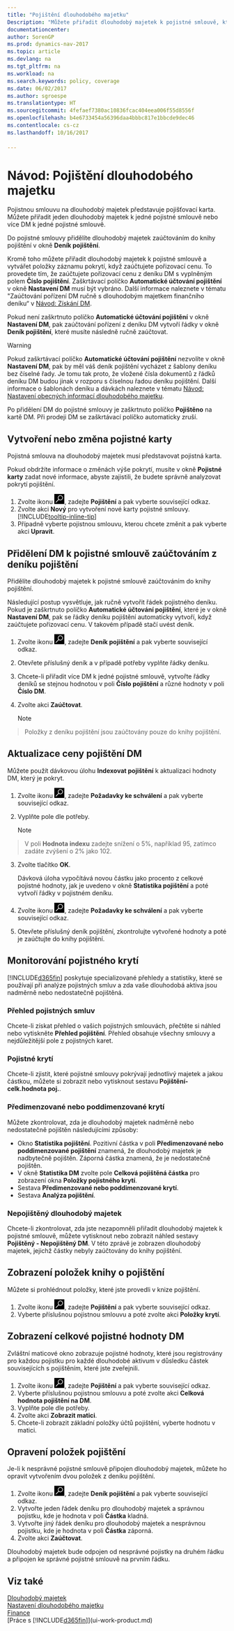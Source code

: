 ```yaml
---
title: "Pojištění dlouhodobého majetku"
Description: "Můžete přiřadit dlouhodobý majetek k pojistné smlouvě, kterou představuje pojišťovací karta."
documentationcenter: 
author: SorenGP
ms.prod: dynamics-nav-2017
ms.topic: article
ms.devlang: na
ms.tgt_pltfrm: na
ms.workload: na
ms.search.keywords: policy, coverage
ms.date: 06/02/2017
ms.author: sgroespe
ms.translationtype: HT
ms.sourcegitcommit: 4fefaef7380ac10836fcac404eea006f55d8556f
ms.openlocfilehash: b4e6733454a56396daa4bbbc817e1bbcde9dec46
ms.contentlocale: cs-cz
ms.lasthandoff: 10/16/2017

---
```

# <a name="how-to-insure-fixed-assets"></a>Návod: Pojištění dlouhodobého majetku
Pojistnou smlouvu na dlouhodobý majetek představuje pojišťovací karta. Můžete přiřadit jeden dlouhodobý majetek k jedné pojistné smlouvě nebo více DM k jedné pojistné smlouvě.

Do pojistné smlouvy přidělíte dlouhodobý majetek zaúčtováním do knihy pojištění v okně **Deník pojištění**.

Kromě toho můžete přiřadit dlouhodobý majetek k pojistné smlouvě a vytvářet položky záznamu pokrytí, když zaúčtujete pořizovací cenu. To provedete tím, že zaúčtujete pořizovací cenu z deníku DM s vyplněným polem **Číslo pojištění**. Zaškrtávací políčko **Automatické účtování pojištění** v okně **Nastavení DM** musí být vybráno. Další informace naleznete v tématu "Zaúčtování pořízení DM ručně s dlouhodobým majetkem finančního deníku“ v [Návod: Získání DM](fa-how-acquire.md).

Pokud není zaškrtnuto políčko **Automatické účtování pojištění** v okně **Nastavení DM**, pak zaúčtování pořízení z deníku DM vytvoří řádky v okně **Deník pojištění**, které musíte následně ručně zaúčtovat.

> [!WARNING]  
>   Pokud zaškrtávací políčko **Automatické účtování pojištění** nezvolíte v okně **Nastavení DM**, pak by měl váš deník pojištění vycházet z šablony deníku bez číselné řady. Je tomu tak proto, že vložené čísla dokumentů z řádků deníku DM budou jinak v rozporu s číselnou řadou deníku pojištění. Další informace o šablonách deníku a dávkách naleznete v tématu [Návod: Nastavení obecných informací dlouhodobého majetku](fa-how-setup-general.md).

Po přidělení DM do pojistné smlouvy je zaškrtnuto políčko **Pojištěno** na kartě DM. Při prodeji DM se zaškrtávací políčko automaticky zruší.

## <a name="to-create-or-modify-an-insurance-card"></a>Vytvoření nebo změna pojistné karty
Pojistná smlouva na dlouhodobý majetek musí představovat pojistná karta.

Pokud obdržíte informace o změnách výše pokrytí, musíte v okně **Pojistné karty** zadat nové informace, abyste zajistili, že budete správně analyzovat pokrytí pojištění.  

1. Zvolte ikonu ![Vyhledat stránku nebo sestavu](media/ui-search/search_small.png "Ikona Vyhledat stránku nebo sestavu"), zadejte **Pojištění** a pak vyberte související odkaz.
2. Zvolte akci **Nový** pro vytvoření nové karty pojistné smlouvy. [!INCLUDE[tooltip-inline-tip](includes/tooltip-inline-tip_md.md)]
3. Případně vyberte pojistnou smlouvu, kterou chcete změnit a pak vyberte akci **Upravit**.

## <a name="to-assign-a-fixed-asset-to-an-insurance-policy-by-posting-from-the-insurance-journal"></a>Přidělení DM k pojistné smlouvě zaúčtováním z deníku pojištění
Přidělíte dlouhodobý majetek k pojistné smlouvě zaúčtováním do knihy pojištění.  

Následující postup vysvětluje, jak ručně vytvořit řádek pojistného deníku. Pokud je zaškrtnuto políčko **Automatické účtování pojištění**, které je v okně **Nastavení DM**, pak se řádky deníku pojištění automaticky vytvoří, když zaúčtujete pořizovací cenu. V takovém případě stačí uvést deník.  

1. Zvolte ikonu ![Vyhledat stránku nebo sestavu](media/ui-search/search_small.png "Ikona Vyhledat stránku nebo sestavu"), zadejte **Deník pojištění** a pak vyberte související odkaz.  
2. Otevřete příslušný deník a v případě potřeby vyplňte řádky deníku.  
3. Chcete-li přiřadit více DM k jedné pojistné smlouvě, vytvořte řádky deníků se stejnou hodnotou v poli **Číslo pojištění** a různé hodnoty v poli **Číslo DM**.  
4. Zvolte akci **Zaúčtovat**.  

    > [!NOTE]  
>   Položky z deníku pojištění jsou zaúčtovány pouze do knihy pojištění.  

## <a name="to-update-the-insurance-value-of-a-fixed-asset"></a>Aktualizace ceny pojištění DM
Můžete použít dávkovou úlohu **Indexovat pojištění** k aktualizaci hodnoty DM, který je pokryt.  

1. Zvolte ikonu ![Vyhledat stránku nebo sestavu](media/ui-search/search_small.png "Ikona Vyhledat stránku nebo sestavu"), zadejte **Požadavky ke schválení** a pak vyberte související odkaz.
2. Vyplňte pole dle potřeby.

    > [!NOTE]  
>   V poli **Hodnota indexu** zadejte snížení o 5%, například 95, zatímco zadáte zvýšení o 2% jako 102.  
3. Zvolte tlačítko **OK**.  

   Dávková úloha vypočítává novou částku jako procento z celkové pojistné hodnoty, jak je uvedeno v okně **Statistika pojištění** a poté vytvoří řádky v pojistném deníku.  
4. Zvolte ikonu ![Vyhledat stránku nebo sestavu](media/ui-search/search_small.png "Ikona Vyhledat stránku nebo sestavu"), zadejte **Požadavky ke schválení** a pak vyberte související odkaz.  
5. Otevřete příslušný deník pojištění, zkontrolujte vytvořené hodnoty a poté je zaúčtujte do knihy pojištění.  

## <a name="to-monitor-insurance-coverage"></a>Monitorování pojistného krytí
[!INCLUDE[d365fin](includes/d365fin_md.md)] poskytuje specializované přehledy a statistiky, které se používají při analýze pojistných smluv a zda vaše dlouhodobá aktiva jsou nadměrně nebo nedostatečně pojištěná.  

### <a name="overview-of-insurance-policies"></a>Přehled pojistných smluv
Chcete-li získat přehled o vašich pojistných smlouvách, přečtěte si náhled nebo vytiskněte **Přehled pojištění**. Přehled obsahuje všechny smlouvy a nejdůležitější pole z pojistných karet.  

### <a name="insurance-coverage"></a>Pojistné krytí
Chcete-li zjistit, které pojistné smlouvy pokrývají jednotlivý majetek a jakou částkou, můžete si zobrazit nebo vytisknout sestavu **Pojištění-celk.hodnota poj.**.  

### <a name="overunder-coverage"></a>Předimenzované nebo poddimenzované krytí
Můžete zkontrolovat, zda je dlouhodobý majetek nadměrně nebo nedostatečně pojištěn následujícími způsoby:  

* Okno **Statistika pojištění**. Pozitivní částka v poli **Předimenzované nebo poddimenzované pojištění** znamená, že dlouhodobý majetek je nadbytečně pojištěn. Záporná částka znamená, že je nedostatečně pojištěn.  
* V okně **Statistika DM** zvolte pole **Celková pojištěná částka** pro zobrazení okna **Položky pojistného krytí**.  
* Sestava **Předimenzované nebo poddimenzované krytí**.  
* Sestava **Analýza pojištění**.  

### <a name="uninsured-fixed-assets"></a>Nepojištěný dlouhodobý majetek
Chcete-li zkontrolovat, zda jste nezapomněli přiřadit dlouhodobý majetek k pojistné smlouvě, můžete vytisknout nebo zobrazit náhled sestavy **Pojištěný - Nepojištěný DM**. V této zprávě je zobrazen dlouhodobý majetek, jejichž částky nebyly zaúčtovány do knihy pojištění.  

## <a name="to-view-insurance-coverage-ledger-entries"></a>Zobrazení položek knihy o pojištění
Můžete si prohlédnout položky, které jste provedli v knize pojištění.  

1. Zvolte ikonu ![Vyhledat stránku nebo sestavu](media/ui-search/search_small.png "Ikona Vyhledat stránku nebo sestavu"), zadejte **Pojištění** a pak vyberte související odkaz.  
2. Vyberte příslušnou pojistnou smlouvu a poté zvolte akci **Položky krytí**.  

## <a name="to-view-the-total-insurance-value-of-fixed-assets"></a>Zobrazení celkové pojistné hodnoty DM
Zvláštní maticové okno zobrazuje pojistné hodnoty, které jsou registrovány pro každou pojistku pro každé dlouhodobé aktivum v důsledku částek souvisejících s pojištěním, které jste zveřejnili.  

1. Zvolte ikonu ![Vyhledat stránku nebo sestavu](media/ui-search/search_small.png "Ikona Vyhledat stránku nebo sestavu"), zadejte **Pojištění** a pak vyberte související odkaz.  
2. Vyberte příslušnou pojistnou smlouvu a poté zvolte akci **Celková hodnota pojištění na DM**.  
3. Vyplňte pole dle potřeby.  
4. Zvolte akci **Zobrazit matici**.  
5. Chcete-li zobrazit základní položky účtů pojištění, vyberte hodnotu v matici.  

## <a name="to-correct-insurance-coverage-entries"></a>Opravení položek pojištění
Je-li k nesprávné pojistné smlouvě připojen dlouhodobý majetek, můžete ho opravit vytvořením dvou položek z deníku pojištění.  

1. Zvolte ikonu ![Vyhledat stránku nebo sestavu](media/ui-search/search_small.png "Ikona Vyhledat stránku nebo sestavu"), zadejte **Deník pojištění** a pak vyberte související odkaz.  
2. Vytvořte jeden řádek deníku pro dlouhodobý majetek a správnou pojistku, kde je hodnota v poli **Částka** kladná.  
3. Vytvořte jiný řádek deníku pro dlouhodobý majetek a nesprávnou pojistku, kde je hodnota v poli **Částka** záporná.  
4. Zvolte akci **Zaúčtovat**.  

Dlouhodobý majetek bude odpojen od nesprávné pojistky na druhém řádku a připojen ke správné pojistné smlouvě na prvním řádku.  

## <a name="see-also"></a>Viz také
[Dlouhodobý majetek](fa-manage.md)  
[Nastavení dlouhodobého majetku](fa-setup.md)  
[Finance](finance.md)  
[Práce s [!INCLUDE[d365fin](includes/d365fin_md.md)]](ui-work-product.md)  

